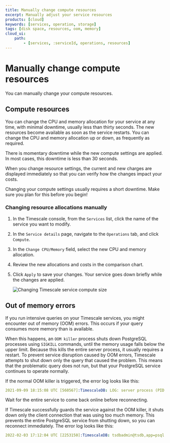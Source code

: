 ```yaml
---
title: Manually change compute resources
excerpt: Manually adjust your service resources
products: [cloud]
keywords: [services, operation, storage]
tags: [disk space, resources, oom, memory]
cloud_ui:
    path:
        - [services, :serviceId, operations, resources]
---
```


# Manually change compute resources

You can manually change your compute resources.

## Compute resources

You can change the CPU and memory allocation for your service at any time, with
minimal downtime, usually less than thirty seconds. The new resources become
available as soon as the service restarts. You can change the CPU and memory
allocation up or down, as frequently as required.

There is momentary downtime while the new compute settings are applied. In most
cases, this downtime is less than 30 seconds.

When you change resource settings, the current and new charges are displayed
immediately so that you can verify how the changes impact your costs.

<Highlight type="warning">
Changing your compute settings usually requires a short downtime. Make sure you
plan for this before you begin!
</Highlight>

<Procedure>

### Changing resource allocations manually

1.  In the Timescale console, from the `Services` list, click the name of
    the service you want to modify.
1.  In the `Service details` page, navigate to the `Operations` tab, and click
    `Compute`.
1.  In the `Change CPU/Memory` field, select the new CPU and memory
    allocation.
1.  Review the new allocations and costs in the comparison chart.
1.  Click `Apply` to save your changes. Your service goes down briefly while the
    changes are applied.

    <img class="main-content__illustration"
    src="https://assets.timescale.com/docs/images/tsc-resources-changed.webp"
    width={1375} height={944}
    alt="Changing Timescale service compute size" />

</Procedure>

## Out of memory errors

If you run intensive queries on your Timescale services, you might
encounter out of memory (OOM) errors. This occurs if your query consumes more
memory than is available.

When this happens, an `OOM killer` process shuts down PostgreSQL processes using
`SIGKILL` commands, until the memory usage falls below the upper limit. Because
this kills the entire server process, it usually requires a restart. To
prevent service disruption caused by OOM errors, Timescale attempts to
shut down only the query that caused the problem. This means that the
problematic query does not run, but that your PostgreSQL service continues to
operate normally.

If the normal OOM killer is triggered, the error log looks like this:

```yml
2021-09-09 18:15:08 UTC [560567]:TimescaleDB: LOG: server process (PID 2351983) was terminated by signal 9: Killed
```

Wait for the entire service to come back online before reconnecting.

If Timescale successfully guards the service against the OOM killer, it shuts
down only the client connection that was using too much memory. This prevents
the entire PostgreSQL service from shutting down, so you can reconnect
immediately. The error log looks like this:

```yml
2022-02-03 17:12:04 UTC [2253150]:TimescaleDB: tsdbadmin@tsdb,app=psql [53200] ERROR: out of memory
```
